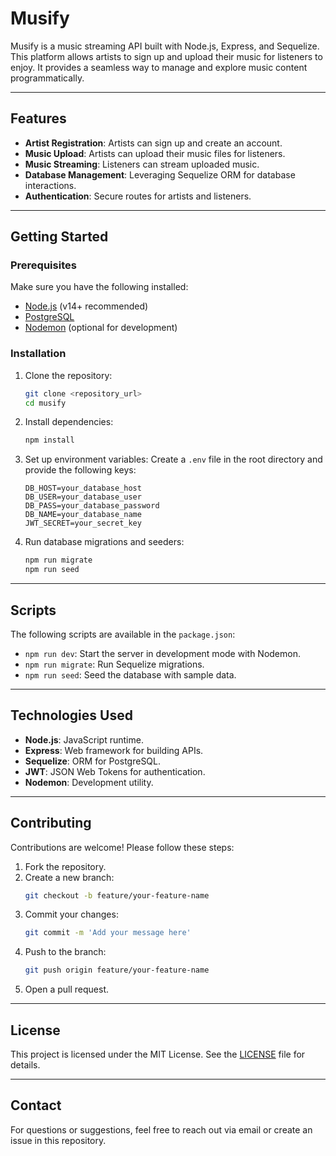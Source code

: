 # Musify

Musify is a music streaming API built with Node.js, Express, and Sequelize. This platform allows artists to sign up and upload their music for listeners to enjoy. It provides a seamless way to manage and explore music content programmatically.

---

## Features

- **Artist Registration**: Artists can sign up and create an account.
- **Music Upload**: Artists can upload their music files for listeners.
- **Music Streaming**: Listeners can stream uploaded music.
- **Database Management**: Leveraging Sequelize ORM for database interactions.
- **Authentication**: Secure routes for artists and listeners.

---

## Getting Started

### Prerequisites

Make sure you have the following installed:

- [Node.js](https://nodejs.org/) (v14+ recommended)
- [PostgreSQL](https://www.postgresql.org/)
- [Nodemon](https://nodemon.io/) (optional for development)

### Installation

1. Clone the repository:
   ```bash
   git clone <repository_url>
   cd musify
   ```

2. Install dependencies:
   ```bash
   npm install
   ```

3. Set up environment variables:
   Create a `.env` file in the root directory and provide the following keys:
   ```env
   DB_HOST=your_database_host
   DB_USER=your_database_user
   DB_PASS=your_database_password
   DB_NAME=your_database_name
   JWT_SECRET=your_secret_key
   ```

4. Run database migrations and seeders:
   ```bash
   npm run migrate
   npm run seed
   ```

---

## Scripts

The following scripts are available in the `package.json`:

- `npm run dev`: Start the server in development mode with Nodemon.
- `npm run migrate`: Run Sequelize migrations.
- `npm run seed`: Seed the database with sample data.

---

## Technologies Used

- **Node.js**: JavaScript runtime.
- **Express**: Web framework for building APIs.
- **Sequelize**: ORM for PostgreSQL.
- **JWT**: JSON Web Tokens for authentication.
- **Nodemon**: Development utility.

---

## Contributing

Contributions are welcome! Please follow these steps:

1. Fork the repository.
2. Create a new branch:
   ```bash
   git checkout -b feature/your-feature-name
   ```
3. Commit your changes:
   ```bash
   git commit -m 'Add your message here'
   ```
4. Push to the branch:
   ```bash
   git push origin feature/your-feature-name
   ```
5. Open a pull request.

---

## License

This project is licensed under the MIT License. See the [LICENSE](LICENSE) file for details.

---

## Contact

For questions or suggestions, feel free to reach out via email or create an issue in this repository.
